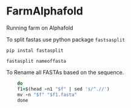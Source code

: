 # FarmAlphafold



Running farm on Alphafold 


To split fastas
use python package `fastsasplit`

`pip instal fastasplit`

`fastasplit nameoffasta`

To Rename all FASTAs based on the sequence.

```for f in *.fasta
    do
    f1=$(head -n1 "$f" | sed 's/^.//')
    mv -n "$f" "$f1.fasta"
    done
```

